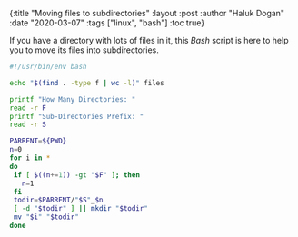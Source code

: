 {:title "Moving files to subdirectories"
 :layout :post
 :author "Haluk Dogan"
 :date "2020-03-07"
 :tags  ["linux", "bash"]
 :toc true}

If you have a directory with lots of files in it, this _Bash_ script is here to help
 you to move its files into subdirectories. 
 ```bash
#!/usr/bin/env bash

echo "$(find . -type f | wc -l)" files

printf "How Many Directories: "
read -r F
printf "Sub-Directories Prefix: "
read -r S

PARRENT=${PWD}
n=0
for i in *
do
  if [ $((n+=1)) -gt "$F" ]; then
    n=1
  fi
  todir=$PARRENT/"$S"_$n
  [ -d "$todir" ] || mkdir "$todir" 
  mv "$i" "$todir" 
done
 ```

